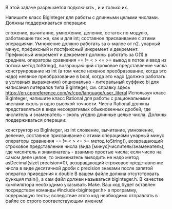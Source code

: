 В этой задаче разрешается подключать <iostream>, <vector> и <string> и только их.

Напишите класс BigInteger для работы с длинными целыми числами. Должны поддерживаться операции:

сложение, вычитание, умножение, деление, остаток по модулю, работающие так же, как и для int; составное присваивание с этими операциями. Умножение должно работать за o-малое от n2.
унарный минус, префиксный и постфиксный инкремент и декремент. Префиксный инкремент и декремент должны работать за O(1) в среднем.
операторы сравнения == != < > <= >=
вывод в поток и ввод из потока
метод toString(), возвращающий строковое представление числа
конструирование из int (в том числе неявное преобразование, когда это надо)
неявное преобразование в bool, когда это надо (должно работать в условных выражениях)
опционально - литеральный суффикс bi для написания литералов типа BigInteger, см. справку здесь https://en.cppreference.com/w/cpp/language/user_literal
Используя класс BigInteger, напишите класс Rational для работы с рациональными числами сколь угодно высокой точности. Числа Rational должны представляться в виде несократимых обыкновенных дробей, где числитель и знаменатель – сколь угодно длинные целые числа. Должны поддерживаться операции:

конструктор из BigInteger, из int
сложение, вычитание, умножение, деление, составное присваивание с этими операциями
унарный минус
операторы сравнения == != < > <= >=
метод toString(), возвращающий строковое представление числа (вида [минус]числитель/знаменатель), где числитель и знаменатель - взаимно простые числа; если число на самом деле целое, то знаменатель выводить не надо
метод asDecimal(sizet precision=0), возвращающий строковое представление числа в виде десятичной дроби с precision знаками после запятой
оператор приведения к double
В вашем файле должна отсутствовать функция main(), а сам файл должен называться biginteger.h. В качестве компилятора необходимо указывать Make. Ваш код будет вставлен посредством команды #include<biginteger.h> в программу, содержащую тесты; вследствие этого код необходимо отправлять в файле со строго соответствующим именем!
